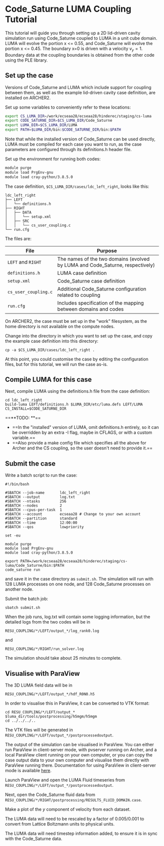 # Code_Saturne LUMA Coupling Tutorial

This tutorial will guide you through setting up a 2D lid-driven cavity simulation run using Code_Saturne coupled to LUMA in a unit cube domain.  LUMA will evolve the portion x <= 0.55, and Code_Saturne will evolve the portion x <= 0.45.  The boundary x=0 is driven with a velocity $v_y = 1$.  Boundary data at the coupling boundaries is obtained from the other code using the PLE library.

## Set up the case

Versions of Code_Saturne and LUMA which include support for coupling
between them, as well as the example lid-driven cavity case
definition, are installed on ARCHER2.

Set up some variables to conveniently refer to these locations:
```bash
export CS_LUMA_DIR=/work/ecseaa28/ecseaa28/hinderec/staging/cs-luma
export CODE_SATURNE_DIR=$CS_LUMA_DIR/Code_Saturne
export LUMA_DIR=$CS_LUMA_DIR/LUMA
export PATH=$LUMA_DIR/bin:$CODE_SATURNE_DIR/bin:$PATH
```

Note that while the installed version of Code_Saturne can be used directly, LUMA must be compiled for each case you want to run, as the case parameters are configured through its definitions.h header file.

Set up the environment for running both codes:

```bash
module purge
module load PrgEnv-gnu
module load cray-python/3.8.5.0
```

The case definition, `$CS_LUMA_DIR/cases/ldc_left_right`, looks like this:

```
ldc_left_right
├── LEFT
│   └── definitions.h
├── RIGHT
│   ├── DATA
│   │   └── setup.xml
│   ├── SRC
│   │   └── cs_user_coupling.c
└── run.cfg
```

The files are:

| File                 | Purpose                                                                        |
|----------------------|--------------------------------------------------------------------------------|
| `LEFT` and `RIGHT`   | The names of the two domains (evolved by LUMA and Code\_Saturne, respectively) |
| `definitions.h`      | LUMA case definition                                                           |
| `setup.xml`          | Code\_Saturne case definition                                                  |
| `cs_user_coupling.c` | Additional Code_Saturne configuration related to coupling                      |
| `run.cfg`            | Includes specification of the mapping between domains and codes                |


On ARCHER2, the case must be set up in the "work" filesystem, as the home directory is not available on the compute nodes.

Change into the directory in which you want to set up the case, and copy the example case definition into this directory:
```
cp -a $CS_LUMA_DIR/cases/ldc_left_right .
```

At this point, you could customise the case by editing the configuration files, but for this tutorial, we will run the case as-is.

## Compile LUMA for this case

Next, compile LUMA using the definitions.h file from the case definition:

```
cd ldc_left_right
build-luma LEFT/definitions.h $LUMA_DIR/etc/luma.defs LEFT/LUMA CS_INSTALL=$CODE_SATURNE_DIR
```

==**TODO: **==

- ==In the "installed" version of LUMA, omit definitions.h entirely, so it can be overridden by an extra -I flag, maybe in CFLAGS, or with a custom variable.==
- ==Also provide a make config file which specifies all the above for Archer and the CS coupling, so the user doesn't need to provide it.==

## Submit the case

Write a batch script to run the case:

```
#!/bin/bash

#SBATCH --job-name       ldc_left_right
#SBATCH --output         log.txt
#SBATCH --ntasks         256
#SBATCH --nodes          2
#SBATCH --cpus-per-task  1
#SBATCH --account        ecseaa28 # Change to your own account
#SBATCH --partition      standard
#SBATCH --time           12:00:00
#SBATCH --qos            lowpriority

set -eu

module purge
module load PrgEnv-gnu
module load cray-python/3.8.5.0

export PATH=/work/ecseaa28/ecseaa28/hinderec/staging/cs-luma/Code_Saturne/bin:$PATH
code_saturne run
```

and save it in the case directory as `submit.sh`.  The simulation will run with 128 LUMA processes on one node, and 128 Code_Saturne processes on another node.  

Submit the batch job:

```
sbatch submit.sh
```

When the job runs, log.txt will contain some logging information, but the detailed logs from the two codes will be in

```
RESU_COUPLING/*/LEFT/output_*/log_rank0.log
```

and

```
RESU_COUPLING/*/RIGHT/run_solver.log
```

The simulation should take about 25 minutes to complete.

## Visualise with ParaView

The 3D LUMA field data will be in

```
RESU_COUPLING/*/LEFT/output_*/hdf_R0N0.h5
```

In order to visualise this in ParaView, it can be converted to VTK format:

```
cd RESU_COUPLING/*/LEFT/output_*
$luma_dir/tools/postprocessing/h5mgm/h5mgm
cd ../../../..
```

The VTK files will be generated in `RESU_COUPLING/*/LEFT/output_*/postprocessedoutput`.

The output of the simulation can be visualised in ParaView.  You can either run ParaView in client-server mode, with pvserver running on Archer, and a local ParaView client running on your own computer, or you can copy the case output data to your own computer and visualise them directly with ParaView running there.  Documentation for using ParaView in client-server mode is available [here](https://docs.archer2.ac.uk/data-tools/paraview/).

Launch ParaView and open the LUMA Fluid timeseries from `RESU_COUPLING/*/LEFT/output_*/postprocessedoutput`.

Next, open the Code_Saturne fluid data from `RESU_COUPLING/*/RIGHT/postprocessing/RESULTS_FLUID_DOMAIN.case`.

Make a plot of the  $y$ component of velocity from each dataset.

The LUMA data will need to be rescaled by a factor of 0.005/0.001 to convert from Lattice Boltzmann units to physical units.

The LUMA data will need timestep information added, to ensure it is in sync with the Code_Saturne data.


